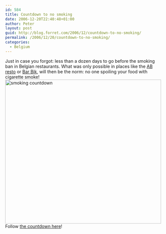 ```yaml
---
id: 584
title: Countdown to no smoking
date: 2006-12-20T22:40:48+01:00
author: Peter
layout: post
guid: http://blog.forret.com/2006/12/countdown-to-no-smoking/
permalink: /2006/12/20/countdown-to-no-smoking/
categories:
  - Belgium
---
```

Just in case you forgot: less than a dozen days to go before the smoking ban in Belgian restaurants. What was only possible in places like the [AB resto](http://blog.forret.com/2006/02/ancienne-belgique-rocks/) or [Bar Bik](http://brussel.blogt.be/2006/09/27/rookvrij-lunch.html#comment-2833), will then be the norm: no one spoiling your food with cigarette smoke!  
[<img  src="http://farm1.static.flickr.com/134/328457655_72d7044fab.jpg" width="500" height="463" alt="smoking countdown" />](http://www.flickr.com/photos/pforret/328457655/ "Photo Sharing")  
Follow [the countdown here](http://smoking.visualizor.com/blog/countdown)!